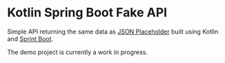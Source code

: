 # Kotlin Spring Boot Fake API

Simple API returning the same data as
[JSON Placeholder](https://jsonplaceholder.typicode.com/)
built using Kotlin and [Sprint Boot](https://spring.io/projects/spring-boot).

The demo project is currently a work in progress.
